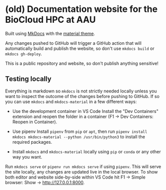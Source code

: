 # (old) Documentation website for the BioCloud HPC at AAU
Built using [MkDocs](https://www.mkdocs.org/) with the [material theme](https://squidfunk.github.io/mkdocs-material/getting-started/).

Any changes pushed to GitHub will trigger a GitHub action that will automatically build and publish the website, so don't use `mkdocs build` or `mkdocs gh-deploy`.

This is a public repository and website, so don't publish anything sensitive!

## Testing locally
Everything is markdown so `mkdocs` is not strictly needed locally unless you want to inspect the outcome of the changes before pushing to GitHub. If so you can use `mkdocs` and `mkdocs-material` in a few different ways:
 
 - Use the development container in VS Code
Install the "Dev Containers" extension and reopen the folder in a container (F1 -> Dev Containers: Reopen in Container).

 - Use pipenv
Install `pipenv` from `pip` or `apt`, then run `pipenv install mkdocs mkdocs-material --python /usr/bin/python3` to install the required packages.

 - Install `mkdocs` and `mkdocs-material` locally using `pip` or `conda` or any other way you want.

Run `mkdocs serve` or `pipenv run mkdocs serve` if using `pipenv`. This will serve the site locally, any changes are updated live in the local browser. To show both editor and website side-by-side within VS Code hit F1 -> Simple browser: Show -> http://127.0.0.1:8000.
